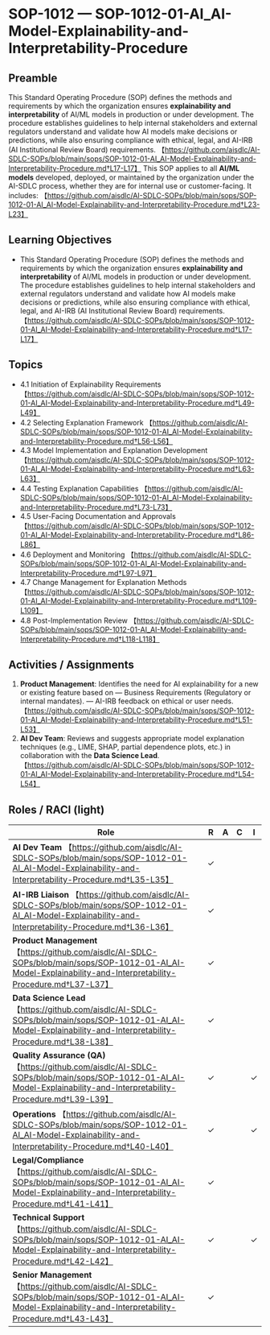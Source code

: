 # SOP-1012 — SOP-1012-01-AI\_AI-Model-Explainability-and-Interpretability-Procedure

## Preamble
This Standard Operating Procedure (SOP) defines the methods and requirements by which the organization ensures **explainability and interpretability** of AI/ML models in production or under development. The procedure establishes guidelines to help internal stakeholders and external regulators understand and validate how AI models make decisions or predictions, while also ensuring compliance with ethical, legal, and AI-IRB (AI Institutional Review Board) requirements. 【https://github.com/aisdlc/AI-SDLC-SOPs/blob/main/sops/SOP-1012-01-AI_AI-Model-Explainability-and-Interpretability-Procedure.md†L17-L17】
This SOP applies to all **AI/ML models** developed, deployed, or maintained by the organization under the AI-SDLC process, whether they are for internal use or customer-facing. It includes: 【https://github.com/aisdlc/AI-SDLC-SOPs/blob/main/sops/SOP-1012-01-AI_AI-Model-Explainability-and-Interpretability-Procedure.md†L23-L23】

## Learning Objectives
- This Standard Operating Procedure (SOP) defines the methods and requirements by which the organization ensures **explainability and interpretability** of AI/ML models in production or under development. The procedure establishes guidelines to help internal stakeholders and external regulators understand and validate how AI models make decisions or predictions, while also ensuring compliance with ethical, legal, and AI-IRB (AI Institutional Review Board) requirements. 【https://github.com/aisdlc/AI-SDLC-SOPs/blob/main/sops/SOP-1012-01-AI_AI-Model-Explainability-and-Interpretability-Procedure.md†L17-L17】

## Topics
- 4.1 Initiation of Explainability Requirements 【https://github.com/aisdlc/AI-SDLC-SOPs/blob/main/sops/SOP-1012-01-AI_AI-Model-Explainability-and-Interpretability-Procedure.md†L49-L49】
- 4.2 Selecting Explanation Framework 【https://github.com/aisdlc/AI-SDLC-SOPs/blob/main/sops/SOP-1012-01-AI_AI-Model-Explainability-and-Interpretability-Procedure.md†L56-L56】
- 4.3 Model Implementation and Explanation Development 【https://github.com/aisdlc/AI-SDLC-SOPs/blob/main/sops/SOP-1012-01-AI_AI-Model-Explainability-and-Interpretability-Procedure.md†L63-L63】
- 4.4 Testing Explanation Capabilities 【https://github.com/aisdlc/AI-SDLC-SOPs/blob/main/sops/SOP-1012-01-AI_AI-Model-Explainability-and-Interpretability-Procedure.md†L73-L73】
- 4.5 User-Facing Documentation and Approvals 【https://github.com/aisdlc/AI-SDLC-SOPs/blob/main/sops/SOP-1012-01-AI_AI-Model-Explainability-and-Interpretability-Procedure.md†L86-L86】
- 4.6 Deployment and Monitoring 【https://github.com/aisdlc/AI-SDLC-SOPs/blob/main/sops/SOP-1012-01-AI_AI-Model-Explainability-and-Interpretability-Procedure.md†L97-L97】
- 4.7 Change Management for Explanation Methods 【https://github.com/aisdlc/AI-SDLC-SOPs/blob/main/sops/SOP-1012-01-AI_AI-Model-Explainability-and-Interpretability-Procedure.md†L109-L109】
- 4.8 Post-Implementation Review 【https://github.com/aisdlc/AI-SDLC-SOPs/blob/main/sops/SOP-1012-01-AI_AI-Model-Explainability-and-Interpretability-Procedure.md†L118-L118】

## Activities / Assignments
1) **Product Management**: Identifies the need for AI explainability for a new or existing feature based on — Business Requirements (Regulatory or internal mandates). — AI-IRB feedback on ethical or user needs. 【https://github.com/aisdlc/AI-SDLC-SOPs/blob/main/sops/SOP-1012-01-AI_AI-Model-Explainability-and-Interpretability-Procedure.md†L51-L53】
2) **AI Dev Team**: Reviews and suggests appropriate model explanation techniques (e.g., LIME, SHAP, partial dependence plots, etc.) in collaboration with the **Data Science Lead**. 【https://github.com/aisdlc/AI-SDLC-SOPs/blob/main/sops/SOP-1012-01-AI_AI-Model-Explainability-and-Interpretability-Procedure.md†L54-L54】

## Roles / RACI (light)
| Role | R | A | C | I |
|---|---|---|---|---|
| **AI Dev Team** 【https://github.com/aisdlc/AI-SDLC-SOPs/blob/main/sops/SOP-1012-01-AI_AI-Model-Explainability-and-Interpretability-Procedure.md†L35-L35】 | ✓ |  |  |  |
| **AI-IRB Liaison** 【https://github.com/aisdlc/AI-SDLC-SOPs/blob/main/sops/SOP-1012-01-AI_AI-Model-Explainability-and-Interpretability-Procedure.md†L36-L36】 | ✓ |  |  |  |
| **Product Management** 【https://github.com/aisdlc/AI-SDLC-SOPs/blob/main/sops/SOP-1012-01-AI_AI-Model-Explainability-and-Interpretability-Procedure.md†L37-L37】 | ✓ |  |  |  |
| **Data Science Lead** 【https://github.com/aisdlc/AI-SDLC-SOPs/blob/main/sops/SOP-1012-01-AI_AI-Model-Explainability-and-Interpretability-Procedure.md†L38-L38】 | ✓ |  |  |  |
| **Quality Assurance (QA)** 【https://github.com/aisdlc/AI-SDLC-SOPs/blob/main/sops/SOP-1012-01-AI_AI-Model-Explainability-and-Interpretability-Procedure.md†L39-L39】 | ✓ |  |  | ✓ |
| **Operations** 【https://github.com/aisdlc/AI-SDLC-SOPs/blob/main/sops/SOP-1012-01-AI_AI-Model-Explainability-and-Interpretability-Procedure.md†L40-L40】 | ✓ |  |  | ✓ |
| **Legal/Compliance** 【https://github.com/aisdlc/AI-SDLC-SOPs/blob/main/sops/SOP-1012-01-AI_AI-Model-Explainability-and-Interpretability-Procedure.md†L41-L41】 | ✓ |  |  |  |
| **Technical Support** 【https://github.com/aisdlc/AI-SDLC-SOPs/blob/main/sops/SOP-1012-01-AI_AI-Model-Explainability-and-Interpretability-Procedure.md†L42-L42】 | ✓ |  |  | ✓ |
| **Senior Management** 【https://github.com/aisdlc/AI-SDLC-SOPs/blob/main/sops/SOP-1012-01-AI_AI-Model-Explainability-and-Interpretability-Procedure.md†L43-L43】 | ✓ |  |  |  |
